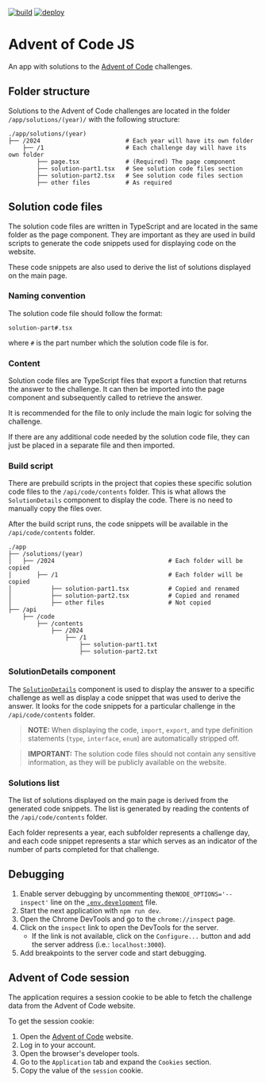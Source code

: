 [![build](https://img.shields.io/github/actions/workflow/status/ihtnc/advent-of-code-js/build.yml?label=build&logo=github+actions&logoColor=white)](https://github.com/ihtnc/advent-of-code-js/actions/workflows/build.yml)
[![deploy](https://deploy-badge.vercel.app/vercel/advent-of-code-js?name=website)](https://advent-of-code-js.vercel.app/)

# Advent of Code JS
An app with solutions to the [Advent of Code](https://adventofcode.com/) challenges.

## Folder structure
Solutions to the Advent of Code challenges are located in the folder `/app/solutions/(year)/` with the following structure:

```plaintext
./app/solutions/(year)
├── /2024                        # Each year will have its own folder
    ├── /1                       # Each challenge day will have its own folder
        ├── page.tsx             # (Required) The page component
        ├── solution-part1.tsx   # See solution code files section
        ├── solution-part2.tsx   # See solution code files section
        ├── other files          # As required
```

## Solution code files
The solution code files are written in TypeScript and are located in the same folder as the page component. They are important as they are used in build scripts to generate the code snippets used for displaying code on the website.

These code snippets are also used to derive the list of solutions displayed on the main page.

### Naming convention
The solution code file should follow the format:

```
solution-part#.tsx
```

where `#` is the part number which the solution code file is for.

### Content
Solution code files are TypeScript files that export a function that returns the answer to the challenge. It can then be imported into the page component and subsequently called to retrieve the answer.

It is recommended for the file to only include the main logic for solving the challenge.

If there are any additional code needed by the solution code file, they can just be placed in a separate file and then imported.

### Build script
There are prebuild scripts in the project that copies these specific solution code files to the `/api/code/contents` folder. This is what allows the `SolutionDetails` component to display the code. There is no need to manually copy the files over.

After the build script runs, the code snippets will be available in the `/api/code/contents` folder.

```plaintext
./app
├── /solutions/(year)
│   ├── /2024                                # Each folder will be copied
│       ├── /1                               # Each folder will be copied
│           ├── solution-part1.tsx           # Copied and renamed
│           ├── solution-part2.tsx           # Copied and renamed
│           ├── other files                  # Not copied
├── /api
    ├── /code
        ├── /contents
            ├── /2024
                ├── /1
                    ├── solution-part1.txt
                    ├── solution-part2.txt
```

### SolutionDetails component
The [`SolutionDetails`](app/components/solution-details.tsx#L8) component is used to display the answer to a specific challenge as well as display a code snippet that was used to derive the answer. It looks for the code snippets for a particular challenge in the `/api/code/contents` folder.

> **NOTE:** When displaying the code, `import`, `export`, and type definition statements (`type`, `interface`, `enum`) are automatically stripped off.

> **IMPORTANT:** The solution code files should not contain any sensitive information, as they will be publicly available on the website.

### Solutions list
The list of solutions displayed on the main page is derived from the generated code snippets. The list is generated by reading the contents of the `/api/code/contents` folder.

Each folder represents a year, each subfolder represents a challenge day, and each code snippet represents a star which serves as an indicator of the number of parts completed for that challenge.

## Debugging
1. Enable server debugging by uncommenting the`NODE_OPTIONS='--inspect'` line on the [`.env.development`](.env.development) file.
2. Start the next application with `npm run dev`.
3. Open the Chrome DevTools and go to the `chrome://inspect` page.
4. Click on the `inspect` link to open the DevTools for the server.
   * If the link is not available, click on the `Configure...` button and add the server address (i.e.: `localhost:3000`).
5. Add breakpoints to the server code and start debugging.

## Advent of Code session

The application requires a session cookie to be able to fetch the challenge data from the Advent of Code website.

To get the session cookie:
1. Open the [Advent of Code](https://adventofcode.com/) website.
2. Log in to your account.
3. Open the browser's developer tools.
4. Go to the `Application` tab and expand the `Cookies` section.
5. Copy the value of the `session` cookie.